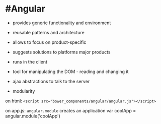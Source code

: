 #Angular
=============

* provides generic functionality and environment

* reusable patterns and architecture

* allows to focus on product-specific

* suggests solutions to platforms major products

* runs in the client

* tool for manipulating the DOM - reading and changing it

* ajax abstractions to talk to the server

* modularity

on html:
`<script src="bower_components/angular/angular.js"></script>`

on app.js:
`angular.module` creates an application
var coolApp = angular.module('coolApp')